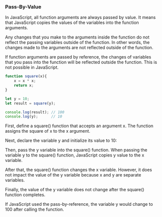 ### Pass-By-Value
In JavaScript, all function arguments are always passed by value. It means that JavaScript copies the values of the variables into the function arguments.

Any changes that you make to the arguments inside the function do not reflect the passing variables outside of the function. In other words, the changes made to the arguments are not reflected outside of the function.

If function arguments are passed by reference, the changes of variables that you pass into the function will be reflected outside the function. This is not possible in JavaScript.

```js
function square(x){
    x = x * x;
    return x;
}

let y = 10;
let result = square(y);

console.log(result); // 100
console.log(y);      // 10 
```

First, define a square() function that accepts an argument x. The function assigns the square of x to the x argument.

Next, declare the variable y and initialize its value to 10:


Then, pass the y variable into the square() function. When passing the variable y to the square() function, JavaScript copies y value to the x variable.


After that, the square() function changes the x variable. However, it does not impact the value of the y variable because x and y are separate variables.


Finally, the value of the y variable does not change after the square() function completes.


If JavaScript used the pass-by-reference, the variable y would change to 100 after calling the function.